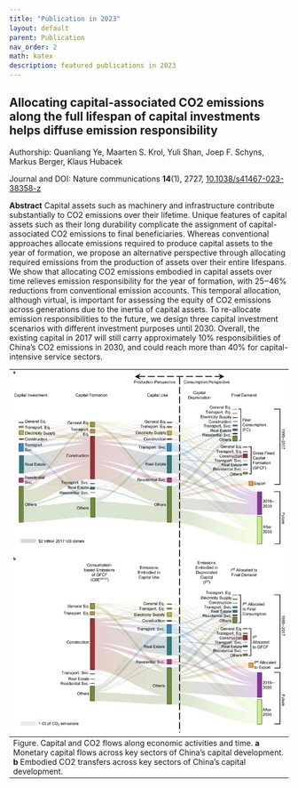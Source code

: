```yaml
---
title: "Publication in 2023"
layout: default
parent: Publication
nav_order: 2
math: katex
description: featured publications in 2023
---
```

## Allocating capital-associated CO2 emissions along the full lifespan of capital investments helps diffuse emission responsibility

Authorship: Quanliang Ye, Maarten S. Krol, Yuli Shan, Joep F. Schyns, Markus Berger, Klaus Hubacek

Journal and DOI: Nature communications **14**(1), 2727, [10.1038/s41467-023-38358-z](https://doi.org/10.1038/s41467-023-38358-z)



**Abstract** Capital assets such as machinery and infrastructure contribute substantially to CO2 emissions over their lifetime. Unique features of capital assets such as their long durability complicate the assignment of capital-associated CO2 emissions to final beneficiaries. Whereas conventional approaches allocate emissions required to produce capital assets to the year of formation, we propose an alternative perspective through allocating required emissions from the production of assets over their entire lifespans. We show that allocating CO2 emissions embodied in capital assets over time relieves emission responsibility for the year of formation, with 25‒46% reductions from conventional emission accounts. This temporal allocation, although virtual, is important for assessing the equity of CO2 emissions across generations due to the inertia of capital assets. To re-allocate emission responsibilities to the future, we design three capital investment scenarios with different investment purposes until 2030. Overall, the existing capital in 2017 will still carry approximately 10% responsibilities of China’s CO2 emissions in 2030, and could reach more than 40% for capital-intensive service sectors.

|[![](image/capital_allocation.png)](image/capital_allocation.png)
|:--|
|Figure. Capital and CO2 flows along economic activities and time. **a** Monetary capital flows across key sectors of China’s capital development. **b** Embodied CO2 transfers across key sectors of China’s capital development.|

